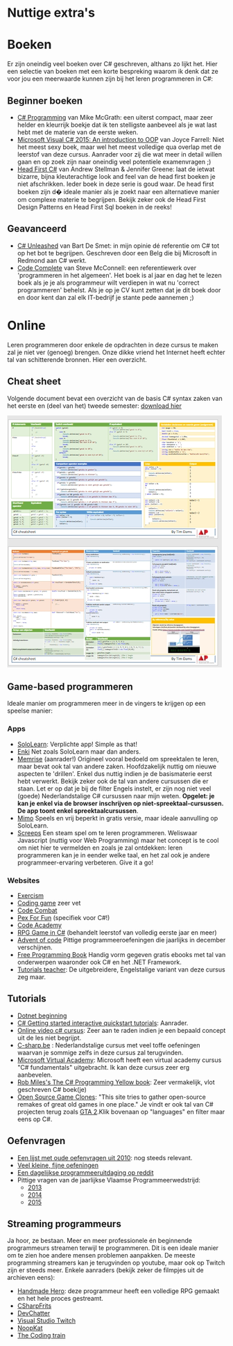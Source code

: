 # Nuttige extra's

# Boeken

Er zijn oneindig veel boeken over C# geschreven, althans zo lijkt het. Hier een selectie van boeken met een korte bespreking waarom ik denk dat ze voor jou een meerwaarde kunnen zijn bij het leren programmeren in C#:

## Beginner boeken

* [C# Programming](https://ineasysteps.com/products-page/all_books/c-sharp-programming-in-easy-steps/) van Mike McGrath: een uiterst compact, maar zeer helder en kleurrijk boekje dat ik ten stelligste aanbeveel als je wat last hebt met de materie van de eerste weken.
* [Microsoft Visual C# 2015: An introduction to OOP](https://www.amazon.com/Microsoft-Visual-2015-Introduction-Object-Oriented/dp/1285860233) van Joyce Farrell: Niet het meest sexy boek, maar wel het meest volledige qua overlap met de leerstof van deze cursus. Aanrader voor zij die wat meer in detail willen gaan en op zoek zijn naar oneindig veel potentiele examenvragen ;)  
* [Head First C#](https://www.bol.com/nl/f/head-first-c/37019965/?country=BE) van Andrew Stellman & Jennifer Greene: laat de ietwat bizarre, bijna kleuterachtige look and feel van de head first boeken je niet afschrikken. Ieder boek in deze serie is goud waar. De head first boeken zijn d� ideale manier als je zoekt naar een alternatieve manier om complexe materie te begrijpen. Bekijk zeker ook de Head First Design Patterns en Head First Sql boeken in de reeks!

## Geavanceerd

* [C# Unleashed](https://www.bol.com/nl/f/c-5-0-unleashed/9200000009902560/?country=BE) van Bart De Smet: in mijn opinie dé referentie om C# tot op het bot te begrijpen. Geschreven door een Belg die bij Microsoft in Redmond aan C# werkt.
* [Code Complete](https://www.amazon.de/Code-Complete-Practical-Construction-Costruction/dp/0735619670) van Steve McConnell: een referentiewerk over 'programmeren in het algemeen'. Het boek is al jaar en dag het te lezen boek als je je als programmeur wilt verdiepen in wat nu 'correct programmeren' behelst. Als je op je CV kunt zetten dat je dit boek door en door kent dan zal elk IT-bedrijf je stante pede aannemen ;)

# Online 

Leren programmeren door enkele de opdrachten in deze cursus te maken zal je niet ver (genoeg) brengen. Onze dikke vriend het Internet heeft echter tal van schitterende bronnen. Hier een overzicht.

## Cheat sheet

Volgende document bevat een overzicht van de basis C# syntax zaken van het eerste en (deel van het) tweede semester: [download hier](../assets/0_intro/cheat-sheet.pdf)

![Cheat sheet preview](../assets/0_intro/cheatprev.jpg)

## Game-based programmeren

Ideale manier om programmeren meer in de vingers te krijgen op een speelse manier:

### Apps

* [SoloLearn](https://play.google.com/store/apps/details?id=com.sololearn): Verplichte app! Simple as that!
* [Enki](https://play.google.com/store/apps/details?id=com.enki.insights&hl=en) Net zoals SoloLearn maar dan anders.
* [Memrise](https://www.memrise.com/course/700046/learn-c/) (aanrader!) Origineel vooral bedoeld om spreektalen te leren, maar bevat ook tal van andere zaken. Hoofdzakelijk nuttig om nieuwe aspecten te 'drillen'. Enkel dus nuttig indien je de basismaterie eerst hebt verwerkt.  Bekijk zeker ook de tal van andere cursussen die er staan. Let er op dat je bij de filter Engels instelt, er zijn nog niet veel (goede) Nederlandstalige C# cursussen naar mijn weten. **Opgelet: je kan je enkel via de browser inschrijven op niet-spreektaal-cursussen. De app toont enkel spreektaalcursussen**.
* [Mimo](https://play.google.com/store/apps/details?id=com.getmimo) Speels en vrij beperkt in gratis versie, maar ideale aanvulling op SoloLearn.
* [Screeps](https://screeps.com/) Een steam spel om te leren programmeren. Weliswaar Javascript (nuttig voor Web Programming) maar het concept is te cool om niet hier te vermelden en zoals je zal ontdekken: leren programmeren kan je in eender welke taal, en het zal ook je andere programmeer-ervaring verbeteren. Give it a go!

### Websites

* [Exercism](https://exercism.io/tracks/csharp)
* [Coding game](https://www.codingame.com/start) zeer vet
* [Code Combat](https://codecombat.com/)
* [Pex For Fun](https://pexforfun.com/) (specifiek voor C#!)
* [Code Academy](https://www.codecademy.com/)
* [RPG Game in C#](http://scottlilly.com/learn-c-by-building-a-simple-rpg-index/) (behandelt leerstof van volledig eerste jaar en meer)
* [Advent of code](https://adventofcode.com) Pittige programmeeroefeningen die jaarlijks in december verschijnen.
* [Free Programming Book](https://books.goalkicker.com/) Handig vorm gegeven gratis ebooks met tal van onderwerpen waaronder ook C# en het .NET Framework.
* [Tutorials teacher](https://www.tutorialsteacher.com/csharp/csharp-tutorials): De uitgebreidere, Engelstalige variant van deze cursus zeg maar.

## Tutorials

* [Dotnet beginning](http://dot.net/videos)
* [C# Getting started interactive quickstart tutorials](https://docs.microsoft.com/en-us/dotnet/csharp/quick-starts/): Aanrader.
* [Online video c#  cursus](https://channel9.msdn.com/Series/C-Sharp-Fundamentals-Development-for-Absolute-Beginners):  Zeer aan te raden indien je een bepaald concept uit de les niet begrijpt.
* [C-sharp.be](http://www.c-sharp.be) : Nederlandstalige cursus met veel toffe oefeningen waarvan je sommige zelfs in deze cursus zal terugvinden.
* [Microsoft Virtual Academy](https://mva.microsoft.com/en-us/training-courses/c-fundamentals-for-absolute-beginners-16169?l=Lvld4EQIC_2706218949):  Microsoft heeft een virtual academy cursus "C# fundamentals" uitgebracht. Ik kan deze cursus zeer erg aanbevelen.
* [Rob Miles's The C# Programming Yellow book](http://www.robmiles.com/c-yellow-book/): Zeer vermakelijk, vlot geschreven C# boek(je)
* [Open Source Game Clones](https://osgameclones.com/): "This site tries to gather open-source remakes of great old games in one place." Je vindt er ook tal van C# projecten terug zoals [GTA 2](https://code.google.com/archive/p/gta2net/).Klik bovenaan op "languages" en filter maar eens op C#.

## Oefenvragen

* [Een lijst met oude oefenvragen uit 2010](../assets/docs/oefenvragen2010.pdf): nog steeds relevant.
* [Veel kleine, fijne oefeningen](https://www.w3resource.com/csharp-exercises/)
* [Een dagelijkse programmeeruitdaging op reddit](https://www.reddit.com/r/dailyprogrammer/)
* Pittige vragen van de jaarlijkse Vlaamse Programmeerwedstrijd:
  * [2013](http://www.vlaamseprogrammeerwedstrijd.be/2013/opgaven.php)
  * [2014](http://www.vlaamseprogrammeerwedstrijd.be/2014/opgaven.php)
  * [2015](http://www.vlaamseprogrammeerwedstrijd.be/2015/opgaven.php)

## Streaming programmeurs

Ja hoor, ze bestaan. Meer en meer professionele én beginnende programmeurs streamen terwijl te programmeren. Dit is een ideale manier om te zien hoe andere mensen problemen aanpakken. De meeste programming streamers kan je terugvinden op youtube, maar ook op Twitch zijn er steeds meer. Enkele aanraders (bekijk zeker de filmpjes uit de archieven eens):

* [Handmade Hero](https://handmadehero.org/watch#EpisodeGuide): deze programmeur heeft een volledige RPG gemaakt en het hele proces gestreamt.
* [CSharpFrits](http://youtube.com/csharpfritz)
* [DevChatter](https://www.twitch.tv/devchatter)
* [Visual Studio Twitch](https://www.twitch.tv/visualstudio)
* [NoopKat](https://www.twitch.tv/noopkat)
* [The Coding train](https://www.youtube.com/channel/UCvjgXvBlbQiydffZU7m1_aw)

